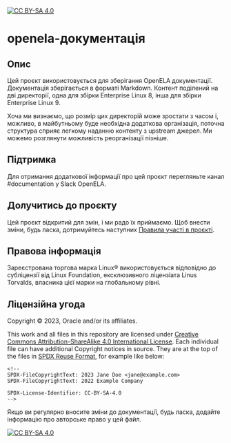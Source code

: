 [![CC BY-SA 4.0][cc-by-sa-shield]][cc-by-sa]

# openela-документація

## Опис

Цей проєкт використовується для зберігання OpenELA документації. Документація зберігається в форматі Markdown. Контент поділений на дві директорії, одна для збірки Enterprise Linux 8, інша для збірки Enterprise Linux 9.

Хоча ми визнаємо, що розмір цих директорій може зростати з часом і, можливо, в майбутньому буде необхідна додаткова організація, поточна структура сприяє легкому наданню контенту з upstream джерел. Ми можемо розглянути можливість реорганізації пізніше.

## Підтримка

Для отримання додаткової інформації про цей проєкт перегляньте канал #documentation у Slack OpenELA.

## Долучитись до проєкту

Цей проєкт відкритий для змін, і ми радо їх приймаємо.
Щоб внести зміни, будь ласка, дотримуйтесь наступних [Правила участі в проєкті](CONTRIBUTING.md).

## Правова інформація

Зареєстрована торгова марка Linux® використовується відповідно до субліцензії від Linux Foundation, ексклюзивного ліцензіата Linus Torvalds, власника цієї марки на глобальному рівні.

## Ліцензійна угода

<!-- Please update the list of major contributor to the project copyrights below -->

Copyright © 2023, Oracle and/or its affiliates.

This work and all files in this repository are licensed under [Creative Commons Attribution-ShareAlike 4.0 International License][cc-by-sa]. Each individual file can have additional Copyright
notices in source. They are at the top of the files in [SPDX Reuse Format](https://reuse.software/spec/), for example like below:

```
<!--
SPDX-FileCopyrightText: 2023 Jane Doe <jane@example.com>
SPDX-FileCopyrightText: 2022 Example Company

SPDX-License-Identifier: CC-BY-SA-4.0
-->

```

Якщо ви регулярно вносите зміни до документації, будь ласка, додайте інформацію про авторське право у цей файл.

[![CC BY-SA 4.0][cc-by-sa-image]][cc-by-sa]

[cc-by-sa]: http://creativecommons.org/licenses/by-sa/4.0/
[cc-by-sa-image]: https://licensebuttons.net/l/by-sa/4.0/88x31.png
[cc-by-sa-shield]: https://img.shields.io/badge/License-CC%20BY--SA%204.0-lightgrey.svg
